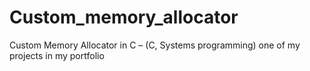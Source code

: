 # Custom_memory_allocator
Custom Memory Allocator in C – (C, Systems programming) one of my projects in my portfolio
